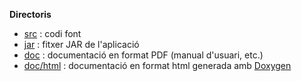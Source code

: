 **Directoris**

- [src](src) : codi font
- [jar](jar) : fitxer JAR de l'aplicació
- [doc](doc) : documentació en format PDF (manual d'usuari, etc.)
- [doc/html](doc/html) : documentació en format html generada amb [Doxygen](http://www.doxygen.nl/)
